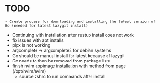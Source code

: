 # TODO

    - Create process for downloading and installing the latest version of Go (needed for latest lazygit install)

- Continuing with installation after rustup install does not work
- fix issues with apt installs
- pipx is not working
- argcomplete -> argcomplete3 for debian systems
- Go should be manual install for latest because of lazygit
- Go needs to then be removed from package lists
- finish nvim appimage installation with method from page (/opt/nvim/nvim)
  - source zshrc to run commands after install
